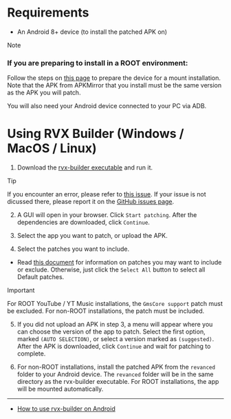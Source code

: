 Requirements
==

- An Android 8+ device (to install the patched APK on)

> [!NOTE]
> ### If you are preparing to install in a ROOT environment:
>
> Follow the steps on [this page](https://github.com/inotia00/revanced-documentation/blob/main/docs/supplying-an-apk.md) to prepare the device for a mount installation. Note that the APK from APKMirror that you install must be the same version as the APK you will patch.
>
> You will also need your Android device connected to your PC via ADB.


Using RVX Builder (Windows / MacOS / Linux)
==

1. Download the [rvx-builder executable](https://github.com/inotia00/rvx-builder/releases/latest) and run it.

> [!TIP]
>
> If you encounter an error, please refer to [this issue](https://github.com/inotia00/rvx-builder/issues/7). If your issue is not dicussed there, please report it on the [GitHub issues page](https://github.com/inotia00/rvx-builder/issues).

2. A GUI will open in your browser. Click `Start patching`. After the dependencies are downloaded, click `Continue`.

3. Select the app you want to patch, or upload the APK.

4. Select the patches you want to include.

- Read [this document](https://github.com/inotia00/revanced-documentation/blob/main/docs/information-about-patches.md) for information on patches you may want to include or exclude. Otherwise, just click the `Select All` button to select all Default patches.

> [!IMPORTANT]
>
> For ROOT YouTube / YT Music installations, the `GmsCore support` patch must be excluded. For non-ROOT installations, the patch must be included.

5. If you did not upload an APK in step 3, a menu will appear where you can choose the version of the app to patch. Select the first option, marked `(AUTO SELECTION)`, or select a version marked as `(suggested)`. After the APK is downloaded, click `Continue` and wait for patching to complete.

6. For non-ROOT installations, install the patched APK from the `revanced` folder to your Android device. The `revanced` folder will be in the same directory as the rvx-builder executable. For ROOT installations, the app will be mounted automatically. 


___
- [How to use rvx-builder on Android](https://github.com/inotia00/revanced-documentation/blob/main/docs/rvx-builder%20(android).md)